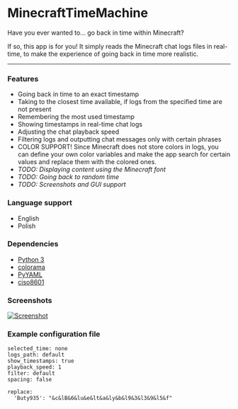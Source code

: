 # MinecraftTimeMachine

Have you ever wanted to... go back in time within Minecraft?

If so, this app is for you! It simply reads the Minecraft chat logs files in real-time, to make the experience of going back in time more realistic.


------------



### Features
- Going back in time to an exact timestamp
- Taking to the closest time available, if logs from the specified time are not present
- Remembering the most used timestamp
- Showing timestamps in real-time chat logs
- Adjusting the chat playback speed
- Filtering logs and outputting chat messages only with certain phrases
- COLOR SUPPORT! Since Minecraft does not store colors in logs, you can define your own color variables and make the app search for certain values and replace them with the colored ones.
- *TODO: Displaying content using the Minecraft font*
- *TODO: Going back to random time*
- *TODO: Screenshots and GUI support*

### Language support
- English
- Polish

### Dependencies
- [Python 3](https://www.python.org/downloads/ "Python 3")
- [colorama](https://pypi.org/project/colorama/ "colorama")
- [PyYAML](https://pyyaml.org/wiki/PyYAMLDocumentation "PyYAML")
- [ciso8601](https://pypi.org/project/ciso8601/ "ciso8601")

### Screenshots
[![Screenshot](https://cdn.discordapp.com/attachments/618527570807357450/680090185358376965/unknown.png "Screenshot")](https://cdn.discordapp.com/attachments/618527570807357450/680090185358376965/unknown.png "Screenshot")

### Example configuration file
    selected_time: none
    logs_path: default
    show_timestamps: true
    playback_speed: 1
    filter: default
    spacing: false
    
    replace:
      'Buty935': "&c&lB&6&lu&e&lt&a&ly&b&l9&3&l3&9&l5&f"
